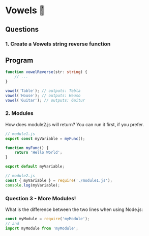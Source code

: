 # Vowels 🦥

## Questions

### 1. Create a Vowels string reverse function

## Program

```ts
function vowelReverse(str: string) {
    // ...
}

vowel('Table'); // outputs: Tebla
vowel('House'); // outputs: Heuso
vowel('Guitar'); // outputs: Gaitur
```

### 2. Modules

How does module2.js will return?
You can run it first, if you prefer.

```js
// module1.js
export const myVariable = myFunc();

function myFunc() {
    return 'Hello World';
}

export default myVariable;

// module2.js
const { myVariable } = require('./module1.js');
console.log(myVariable);
```

### Question 3 - More Modules!

What is the difference between the two lines when using Node.js:

```js
const myModule = require('myModule');
// and
import myModule from 'myModule';
```


